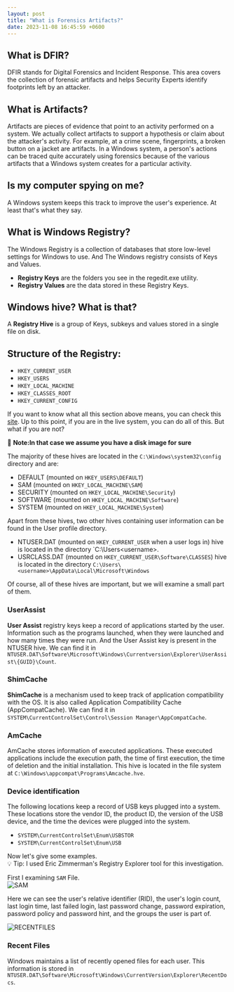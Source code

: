 ```yaml
---
layout: post
title: "What is Forensics Artifacts?"
date: 2023-11-08 16:45:59 +0600
---  
```


## What is DFIR?  
DFIR stands for Digital Forensics and Incident Response. This area covers the collection of forensic artifacts and helps Security Experts identify footprints left by an attacker.  

## What is Artifacts?  
Artifacts are pieces of evidence that point to an activity performed on a system. We actually collect artifacts to support a hypothesis or claim about the attacker's activity. For example, at a crime scene, fingerprints, a broken button on a jacket are artifacts. In a Windows system, a person's actions can be traced quite accurately using forensics because of the various artifacts that a Windows system creates for a particular activity.  

## Is my computer spying on me?  
A Windows system keeps this track to improve the user's experience. At least that's what they say.  

## What is Windows Registry?  
The Windows Registry is a collection of databases that store low-level settings for Windows to use. And The Windows registry consists of Keys and Values. 
-  **Registry Keys** are the folders you see in the regedit.exe utility.  
-  **Registry Values** are the data stored in these Registry Keys.  

## Windows hive? What is that?  
A **Registry Hive** is a group of Keys, subkeys and values stored in a single file on disk.  

## Structure of the Registry:
- `HKEY_CURRENT_USER`
- `HKEY_USERS`
- `HKEY_LOCAL_MACHINE`
- `HKEY_CLASSES_ROOT`
- `HKEY_CURRENT_CONFIG`  

If you want to know what all this section above means, you can check this [site](https://learn.microsoft.com/en-US/troubleshoot/windows-server/performance/windows-registry-advanced-users).
Up to this point, if you are in the live system, you can do all of this. But what if you are not?  

 📝 **Note:In that case we assume you have a disk image for sure**  

The majority of these hives are located in the `C:\Windows\system32\config` directory and are:
- DEFAULT (mounted on `HKEY_USERS\DEFAULT`) 
- SAM (mounted on `HKEY_LOCAL_MACHINE\SAM`)
- SECURITY (mounted on `HKEY_LOCAL_MACHINE\Security`)
- SOFTWARE (mounted on `HKEY_LOCAL_MACHINE\Software`)
- SYSTEM (mounted on `HKEY_LOCAL_MACHINE\System`)

Apart from these hives, two other hives containing user information can be found in the User profile directory.  

- NTUSER.DAT (mounted on `HKEY_CURRENT_USER` when a user logs in) hive is located in the directory `C:\Users\<username>\. 
- USRCLASS.DAT (mounted on `HKEY_CURRENT_USER\Software\CLASSES`) hive is located in the directory `C:\Users\<username>\AppData\Local\Microsoft\Windows`   

Of course, all of these hives are important, but we will examine a small part of them.  

### UserAssist  
**User Assist** registry keys keep a record of applications started by the user. Information such as the programs launched, when they were launched and how many times they were run. And the User Assist key is present in the NTUSER hive. We can find it in `NTUSER.DAT\Software\Microsoft\Windows\Currentversion\Explorer\UserAssist\{GUID}\Count`.  

### ShimCache  
**ShimCache** is a mechanism used to keep track of application compatibility with the OS. It is also called Application Compatibility Cache (AppCompatCache). We can find it in `SYSTEM\CurrentControlSet\Control\Session Manager\AppCompatCache`.  

### AmCache  
AmCache stores information of executed applications. These executed applications include the execution path, the time of first execution, the time of deletion and the initial installation. This hive is located in the file system at `C:\Windows\appcompat\Programs\Amcache.hve`.  

### Device identification  
The following locations keep a record of USB keys plugged into a system. These locations store the vendor ID, the product ID, the version of the USB device, and the time the devices were plugged into the system.  
- `SYSTEM\CurrentControlSet\Enum\USBSTOR`
- `SYSTEM\CurrentControlSet\Enum\USB`  

Now let's give some examples.  
💡 Tip: I used Eric Zimmerman's Registry Explorer tool for this investigation.  

First I examining `SAM` File.  
![SAM](https://github.com/3xg3lin/3xg3lin.github.io/assets/73038148/903080e4-0466-4e58-a175-76350dda582c)  

Here we can see the user's relative identifier (RID), the user's login count, last login time, last failed login, last password change, password expiration, password policy and password hint, and the groups the user is part of.  

![RECENTFILES](https://github.com/3xg3lin/3xg3lin.github.io/assets/73038148/9244e8d2-f014-430d-a0eb-79a984c70a42)  

### Recent Files  
Windows maintains a list of recently opened files for each user. This information is stored in `NTUSER.DAT\Software\Microsoft\Windows\CurrentVersion\Explorer\RecentDocs`.



